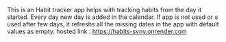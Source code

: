 This is an Habit tracker app helps with tracking habits from the day it started. 
Every day new day is added in the calendar.
If app is not used or s used after few days, it refreshs all the missing dates in the app with default values as empty.
hosted link : https://habits-svny.onrender.com
